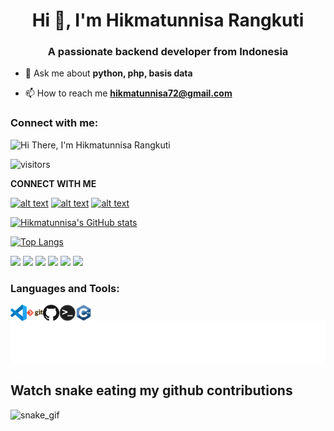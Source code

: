 <h1 align="center">Hi 👋, I'm Hikmatunnisa Rangkuti</h1>
<h3 align="center">A passionate backend developer from Indonesia</h3>

- 💬 Ask me about **python, php, basis data**

- 📫 How to reach me **hikmatunnisa72@gmail.com**

<h3 align="left">Connect with me:</h3>
<p align="left">
</p>

![Hi There, I'm Hikmatunnisa Rangkuti](https://user-images.githubusercontent.com/50775297/99869136-99f34580-2bee-11eb-9984-c56a02af3349.png)

![visitors](https://visitor-badge.glitch.me/badge?page_id=hikmatunnisarangkuti11)

**CONNECT WITH ME**

<!-- Please don't remove this: Grab your social icons from https://github.com/carlsednaoui/gitsocial -->

<!-- display the social media buttons in your README -->

[![alt text][1.1]][1]
[![alt text][2.1]][2]
[![alt text][6.1]][6]

<!-- links to social media icons -->
<!-- no need to change these -->

<!-- icons with padding -->

[1.1]: http://i.imgur.com/tXSoThF.png (twitter icon with padding)
[2.1]: http://i.imgur.com/P3YfQoD.png (facebook icon with padding)
[6.1]: http://i.imgur.com/0o48UoR.png (github icon with padding)

<!-- icons without padding -->

[1.2]: http://i.imgur.com/wWzX9uB.png (twitter icon without padding)
[2.2]: http://i.imgur.com/fep1WsG.png (facebook icon without padding)
[6.2]: http://i.imgur.com/9I6NRUm.png (github icon without padding)


<!-- links to your social media accounts -->
<!-- update these accordingly -->

[1]: https://twitter.com/hikmatunnisarangkuti11
[2]: https://www.facebook.com/hikmatunnisarangkuti11
[6]: https://github.com/hikmatunnisarangkuti11


[![Hikmatunnisa's GitHub stats](https://github-readme-stats.vercel.app/api?username=hikmatunnisarangkuti11&show_icons=true&theme=dracula)](https://github.com/hikmatunnisarangkuti11/github-readme-stats)

[![Top Langs](https://github-readme-stats.vercel.app/api/top-langs/?username=hikmatunnisarangkuti11&size_weight=0.5&count_weight=0.5)](https://github.com/hikmatunnisarangkuti11/github-readme-stats)

![](https://img.shields.io/badge/OS-LINUX-informational?style=plastic&logo=#FCC624&logoColor=white&color=2bbc8a)
![](https://img.shields.io/badge/OS-WINDOWS-informational?style=plastic&logo=<LOGO_NAME>&logoColor=white&color=2bbc8a)
![](https://img.shields.io/badge/CODE-c++-informational?style=plastic&logo=<LOGO_NAME>&logoColor=white&color=2bbc8a)
![](https://img.shields.io/badge/IDE-VSCODE-informational?style=plastic&logo=<LOGO_NAME>&logoColor=white&color=2bbc8a)
<img src="https://img.shields.io/github/followers/hikmatunnisarangkuti11?label=Follow&style=plastic">
<img src="https://img.shields.io/github/stars/hikmatunnisarangkuti11?label=Stars&style=plastic">

### Languages and Tools:

<img align="left" width="26px" src="https://raw.githubusercontent.com/github/explore/80688e429a7d4ef2fca1e82350fe8e3517d3494d/topics/visual-studio-code/visual-studio-code.png" />
<img align="left" width="26px" src="https://raw.githubusercontent.com/github/explore/80688e429a7d4ef2fca1e82350fe8e3517d3494d/topics/git/git.png" />
<img align="left" width="26px" src="https://raw.githubusercontent.com/github/explore/78df643247d429f6cc873026c0622819ad797942/topics/github/github.png" />
<img align="left" width="26px" src="https://raw.githubusercontent.com/github/explore/80688e429a7d4ef2fca1e82350fe8e3517d3494d/topics/terminal/terminal.png" />
<img align="left" width="26px" src="https://raw.githubusercontent.com/github/explore/80688e429a7d4ef2fca1e82350fe8e3517d3494d/topics/cpp/cpp.png" />

<img align='center' height="70" alt="Thanks" width="100%" src="https://github.com/AkashSingh3031/AkashSingh3031/blob/main/marquee.svg"/>

## Watch snake eating my github contributions 

![snake_gif](https://github.com/hikmatunnisarangkuti11/hikmatunnisarangkuti11/blob/output/github-snake-dark.svg)
